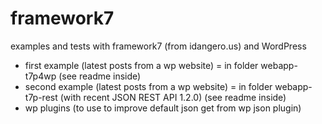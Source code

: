 # framework7
examples and tests with framework7 (from idangero.us) and WordPress

- first example (latest posts from a wp website) = in folder webapp-t7p4wp (see readme inside)
- second example (latest posts from a wp website) = in folder webapp-t7p-rest (with recent JSON REST API 1.2.0) (see readme inside)
- wp plugins (to use to improve default json get from wp json plugin)
